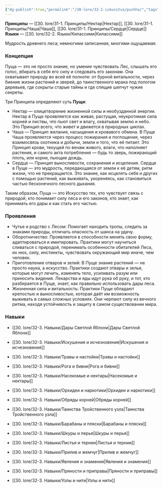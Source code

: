 ```yaml
---
{"dg-publish":true,"permalink":"/30-lore/32-1-iskusstva/pushha/","tags":["незримое/искусство"]}
---
```


**Принципы** — [[30. lore/31-1. Принципы/Нектар\|Нектар]], [[30. lore/31-1. Принципы/Чаша\|Чаша]], [[30. lore/31-1. Принципы/Сердце\|Сердце]]
**Языки** — [[30. lore/32-2. Языки/Килассими\|Килассими]]

Мудрость древнего леса; немногими записанная, многими ощущаемая. 
### Концепция
Пуща — это не просто знание, но умение чувствовать Лес, слышать его голос, вбирать в себя его силу и следовать его законам. Она охватывает природу во всей её полноте: от бурной витальности, через биение жизни растений и зверей, до таинственного мрака под пологом деревьев, где сокрыты старые тайны и где спящие шепчут чужие секреты.

Три Принципа определяют суть **Пущи**:

- Нектар — олицетворение жизненной силы и необузданной энергии. Нектар в Пуще проявляется как живая, растущая, неукротимая сила корней и листвы, что пьют свет и влагу, охватывая землю и небо. Это Принцип всего, что живет и движется в природных циклах.
- Чаша — Принцип желания, насыщения и кровавого обмена. В Пуще Чаша проявляется через процесс пожирания и поглощения, через взаимосвязь охотника и добычи, земли и того, что её питает. Это Принцип крови, текущей по венам живого, влаги, что наполняет растения, и самого акта потребления — будь то зверь, пожирающий плоть, или корни, пьющие дождь.
- Сердце — Принцип выносливости, сохранения и исцеления. Сердце в Пуще — это мудрость, передающаяся от земли к её детям, ритм жизни, что не прекращается. Это знание, как исцелять себя и других с помощью растений, как выживать, укореняясь, как становиться частью бесконечного лесного дыхания.

Таким образом, Пуща — это Искусство тех, кто чувствует связь с природой, кто понимает силу леса и его законов, кто знает, как принимать его дары и как стать его частью.
### Проявления
- Чутье и родство с Лесом: Помогает находить тропы, следить за знаками природы, отличать опасность от шанса на удачу.
- Оборотничество: Проявляется в способности менять свою форму, адаптироваться и имитировать. Практики могут научиться сливаться с природой, перенимать особенности обитателей Леса, их нюх, силу, инстинкты, чувствовать окружающий мир иначе, чем человек.
- Приготовление отваров и зелий: В Пуще знание растений — не просто наука, а искусство. Практики создают отвары и зелья, которые могут лечить, изменять тело, усиливать разум или приносить видения. Лекарства и яды идут рука об руку, и тот, кто разбирается в Пуще, знает, как правильно использовать дары леса.
- Жизненная сила и витальность: Практики Пущи обладают крепостью и выносливостью, которая даёт им возможность выживать в самых сложных условиях. Они черпают силу из вечного ритма, находя устойчивость и защиту в самом существовании мира.
### Навыки
- [[30. lore/32-3. Навыки/Дары Светлой Яблони\|Дары Светлой Яблони]]
- [[30. lore/32-3. Навыки/Искушения и исчезновения\|Искушения и исчезновения]]
- [[30. lore/32-3. Навыки/Травы и настойки\|Травы и настойки]]
- [[30. lore/32-3. Навыки/Рога и бивни\|Рога и бивни]]
- [[30. lore/32-3. Навыки/Насекомые и нектары\|Насекомые и нектары]]
- [[30. lore/32-3. Навыки/Орхидеи и наркотики\|Орхидеи и наркотики]]
- [[30. lore/32-3. Навыки/Обряды корней\|Обряды корней]]
- [[30. lore/32-3. Навыки/Таинства Тройственного узла\|Таинства Тройственного узла]]

- [[30. lore/32-3. Навыки/Барабаны и пляски\|Барабаны и пляски]]
- [[30. lore/32-3. Навыки/Шкуры и перья\|Шкуры и перья]]
- [[30. lore/32-3. Навыки/Листья и тернии\|Листья и тернии]]
- [[30. lore/32-3. Навыки/Прилив и жемчуг\|Прилив и жемчуг]]
- [[30. lore/32-3. Навыки/Явления и знамения\|Явления и знамения]]
- [[30. lore/32-3. Навыки/Пряности и приправы\|Пряности и приправы]]
- [[30. lore/32-3. Навыки/Узлы и нити\|Узлы и нити]]
